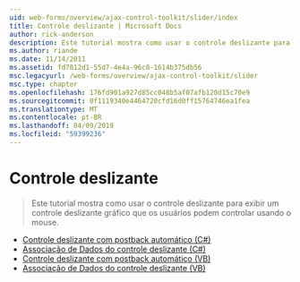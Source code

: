 ```yaml
---
uid: web-forms/overview/ajax-control-toolkit/slider/index
title: Controle deslizante | Microsoft Docs
author: rick-anderson
description: Este tutorial mostra como usar o controle deslizante para exibir um controle deslizante gráfico que os usuários podem controlar usando o mouse.
ms.author: riande
ms.date: 11/14/2011
ms.assetid: fd7812d1-55d7-4e4a-96c8-1614b375db56
msc.legacyurl: /web-forms/overview/ajax-control-toolkit/slider
msc.type: chapter
ms.openlocfilehash: 176fd901a927d85cc048b5af07afb120d15c70e9
ms.sourcegitcommit: 0f1119340e4464720cfd16d0ff15764746ea1fea
ms.translationtype: MT
ms.contentlocale: pt-BR
ms.lasthandoff: 04/09/2019
ms.locfileid: "59399236"
---
```

# <a name="slider"></a>Controle deslizante

> Este tutorial mostra como usar o controle deslizante para exibir um controle deslizante gráfico que os usuários podem controlar usando o mouse.


- [Controle deslizante com postback automático (C#)](using-the-slider-control-with-auto-postback-cs.md)
- [Associação de Dados do controle deslizante (C#)](databinding-the-slider-control-cs.md)
- [Controle deslizante com postback automático (VB)](using-the-slider-control-with-auto-postback-vb.md)
- [Associação de Dados do controle deslizante (VB)](databinding-the-slider-control-vb.md)
